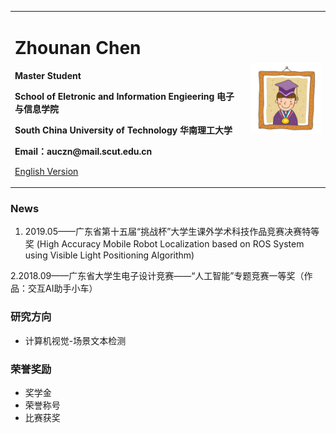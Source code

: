 <div>
<table border="0">
  <tr>
    <td width="75%">
      <h1>Zhounan Chen</h1>
      <p><b>Master Student</b></p>
      <p><b>School of Eletronic and Information Engieering   电子与信息学院</b></p>
      <p><b>South China University of Technology   华南理工大学</b></p>
      <p><b>Email：auczn@mail.scut.edu.cn</b></p>
      <p><a href="/index-en.html">English Version</a></p>
    </td>
    <td width="25%">
      <img src="/zhengjianzhao.jpg" width="100%">
    </td>
  </tr>
</table>
</div>

### News
1. 2019.05——广东省第十五届“挑战杯”大学生课外学术科技作品竞赛决赛特等奖 (High Accuracy Mobile Robot Localization based on ROS System using Visible Light Positioning Algorithm)

2.2018.09——广东省大学生电子设计竞赛——“人工智能”专题竞赛一等奖（作品：交互AI助手小车）

### 研究方向
- 计算机视觉-场景文本检测

### 荣誉奖励
- 奖学金
- 荣誉称号
- 比赛获奖

